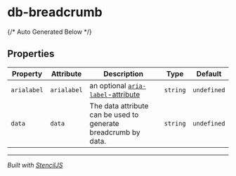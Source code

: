 # db-breadcrumb



{/* Auto Generated Below */}


## Properties

| Property    | Attribute   | Description                                                                                                                 | Type     | Default     |
| ----------- | ----------- | --------------------------------------------------------------------------------------------------------------------------- | -------- | ----------- |
| `arialabel` | `arialabel` | an optional [`aria-label`-attribute](https://developer.mozilla.org/en-US/docs/Web/Accessibility/ARIA/Attributes/aria-label) | `string` | `undefined` |
| `data`      | `data`      | The data attribute can be used to generate breadcrumb by data.                                                              | `string` | `undefined` |


----------------------------------------------

*Built with [StencilJS](https://stenciljs.com/)*
